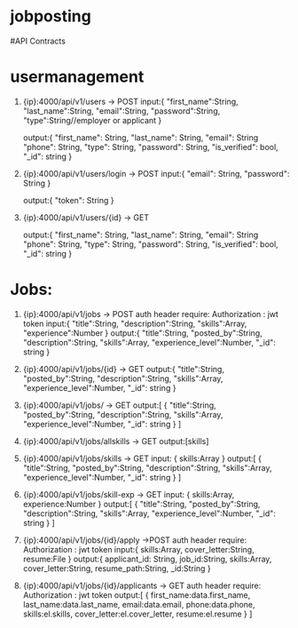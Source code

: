 ﻿# jobposting

 #API Contracts

# usermanagement
1. {ip}:4000/api/v1/users -> POST
	input:{
		"first_name":String,
		"last_name":String,
		"email":String,
		"password":String,
		"type":String//employer or applicant
	}
	
	output:{
		"first_name": String,
		"last_name": String,
		"email": String
		"phone": String,
		"type": String,
		"password": String,
		"is_verified": bool,
		"_id": string
	}
	
2. {ip}:4000/api/v1/users/login -> POST
	input:{
		"email": String,
		"password": String
	}
	
	output:{
		"token": String
	}
	
3. {ip}:4000/api/v1/users/{id} -> GET
	
	output:{
		"first_name": String,
		"last_name": String,
		"email": String
		"phone": String,
		"type": String,
		"password": String,
		"is_verified": bool,
		"_id": string
	}
	
# Jobs:
1. {ip}:4000/api/v1/jobs -> POST
	auth header require: Authorization : jwt token
		input:{
		"title":String,
		"description":String,
		"skills":Array,
		"experience":Number
	}
	output:{
		"title":String,
		"posted_by":String,
		"description":String,
		"skills":Array,
		"experience_level":Number,
		"_id": string
	}
	
2. {ip}:4000/api/v1/jobs/{id} -> GET
	output:{
		"title":String,
		"posted_by":String,
		"description":String,
		"skills":Array,
		"experience_level":Number,
		"_id": string
	}
	
3. {ip}:4000/api/v1/jobs/ -> GET
	output:[
		{
			"title":String,
			"posted_by":String,
			"description":String,
			"skills":Array,
			"experience_level":Number,
			"_id": string
		}
	]
	
4. {ip}:4000/api/v1/jobs/allskills -> GET
	output:[skills]

5. {ip}:4000/api/v1/jobs/skills -> GET
	input: {
		skills:Array
	}
	output:[
		{
			"title":String,
			"posted_by":String,
			"description":String,
			"skills":Array,
			"experience_level":Number,
			"_id": string
		}
	]
	
6. {ip}:4000/api/v1/jobs/skill-exp -> GET
	input: {
		skills:Array,
		experience:Number
	}
	output:[
		{
			"title":String,
			"posted_by":String,
			"description":String,
			"skills":Array,
			"experience_level":Number,
			"_id": string
		}
	]
	
7. {ip}:4000/api/v1/jobs/{id}/apply ->POST
	auth header require: Authorization : jwt token
	input:{
		skills:Array,
		cover_letter:String,
		resume:File
	}
	output:{
	applicant_id: String,
	job_id:String,
	skills:Array,
	cover_letter:String,
	resume_path:String,
	_id:String
	}
	
8. {ip}:4000/api/v1/jobs/{id}/applicants -> GET
	auth header require: Authorization : jwt token
	output:[
		{
			first_name:data.first_name,
			last_name:data.last_name,
			email:data.email,
			phone:data.phone,
			skills:el.skills,
			cover_letter:el.cover_letter,
			resume:el.resume
		}
	]

